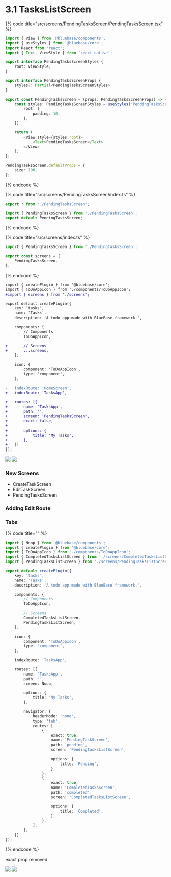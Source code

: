 # 3.1 TasksListScreen





{% code title="src/screens/PendingTasksScreen/PendingTasksScreen.tsx" %}
```typescript
import { View } from '@bluebase/components';
import { useStyles } from '@bluebase/core';
import React from 'react';
import { Text, ViewStyle } from 'react-native';

export interface PendingTasksScreenStyles {
	root: ViewStyle;
}

export interface PendingTasksScreenProps {
	styles?: Partial<PendingTasksScreenStyles>;
}

export const PendingTasksScreen = (props: PendingTasksScreenProps) => {
	const styles: PendingTasksScreenStyles = useStyles('PendingTasksScreen', props, {
		root: {
			padding: 10,
		},
	});

	return (
		<View style={styles.root}>
			<Text>PendingTasksScreen</Text>
		</View>
	);
};

PendingTasksScreen.defaultProps = {
	size: 100,
};

```
{% endcode %}

{% code title="src/screens/PendingTasksScreen/index.ts" %}
```typescript
export * from './PendingTasksScreen';

import { PendingTasksScreen } from './PendingTasksScreen';
export default PendingTasksScreen;
```
{% endcode %}

{% code title="src/screens/index.ts" %}
```typescript
import { PendingTasksScreen } from './PendingTasksScreen';

export const screens = {
	PendingTasksScreen,
};
```
{% endcode %}



```diff
import { createPlugin } from '@bluebase/core';
import { ToDoAppIcon } from './components/ToDoAppIcon';
+import { screens } from './screens';

export default createPlugin({
	key: 'tasks',
	name: 'Tasks',
	description: 'A todo app made with BlueBase framework.',

	components: {
		// Components
		ToDoAppIcon,

+		// Screens
+		...screens,
	},

	icon: {
		component: 'ToDoAppIcon',
		type: 'component',
	},

-	indexRoute: 'HomeScreen',
+	indexRoute: 'TasksApp',

+	routes: [{
+		name: 'TasksApp',
+		path: '',
+		screen: 'PendingTasksScreen',
+		exact: false,
+
+		options: {
+			title: 'My Tasks',
+		},
+	}]
});
```





![](<../../.gitbook/assets/Screenshot 2022-04-22 at 10.36.27 AM.png>) ![](<../../.gitbook/assets/Screenshot 2022-04-22 at 10.36.37 AM.png>)

### New Screens

* CreateTaskScreen
* EditTaskScreen
* PendingTasksScreen

### Adding Edit Route





###

### Tabs



{% code title="" %}
```typescript
import { Noop } from '@bluebase/components';
import { createPlugin } from '@bluebase/core';
import { ToDoAppIcon } from './components/ToDoAppIcon';
import { CompletedTasksListScreen } from './screens/CompletedTasksListScreen';
import { PendingTasksListScreen } from './screens/PendingTasksListScreen';

export default createPlugin({
	key: 'tasks',
	name: 'Tasks',
	description: 'A todo app made with BlueBase framework.',

	components: {
		// Components
		ToDoAppIcon,

		// Screens
		CompletedTasksListScreen,
		PendingTasksListScreen,
	},

	icon: {
		component: 'ToDoAppIcon',
		type: 'component',
	},

	indexRoute: 'TasksApp',

	routes: [{
		name: 'TasksApp',
		path: '',
		screen: Noop,

		options: {
			title: 'My Tasks',
		},

		navigator: {
			headerMode: 'none',
			type: 'tab',
			routes: [
				{
					exact: true,
					name: 'PendingTaskScreen',
					path: 'pending',
					screen: 'PendingTasksListScreen',
		
					options: {
						title: 'Pending',
					},
				},
				{
					exact: true,
					name: 'CompletedTasksScreen',
					path: 'completed',
					screen: 'CompletedTasksListScreen',

					options: {
						title: 'Completed',
					},
				},
			],
		},
	}]
});

```
{% endcode %}

exact prop removed

![](<../../.gitbook/assets/Screenshot 2022-04-22 at 10.55.07 AM.png>) ![](<../../.gitbook/assets/Screenshot 2022-04-22 at 10.55.09 AM.png>)

